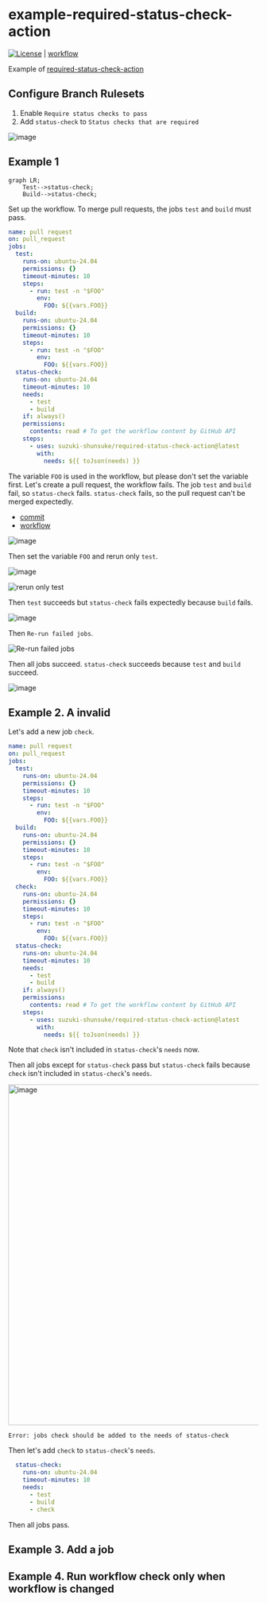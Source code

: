 # example-required-status-check-action

[![License](http://img.shields.io/badge/license-mit-blue.svg?style=flat-square)](https://raw.githubusercontent.com/suzuki-shunsuke/example-required-status-check-action/main/LICENSE) | [workflow](.github/workflow/pull_request.yaml)

Example of [required-status-check-action](https://github.com/suzuki-shunsuke/required-status-check-action)

## Configure Branch Rulesets

1. Enable `Require status checks to pass`
1. Add `status-check` to `Status checks that are required`

![image](https://github.com/user-attachments/assets/08bd3e7d-5267-44f4-8bb6-c1afe4ccc721)

## Example 1

```mermaid
graph LR;
    Test-->status-check;
    Build-->status-check;
```

Set up the workflow.
To merge pull requests, the jobs `test` and `build` must pass.

```yaml
name: pull request
on: pull_request
jobs:
  test:
    runs-on: ubuntu-24.04
    permissions: {}
    timeout-minutes: 10
    steps:
      - run: test -n "$FOO"
        env:
          FOO: ${{vars.FOO}}
  build:
    runs-on: ubuntu-24.04
    permissions: {}
    timeout-minutes: 10
    steps:
      - run: test -n "$FOO"
        env:
          FOO: ${{vars.FOO}}
  status-check:
    runs-on: ubuntu-24.04
    timeout-minutes: 10
    needs:
      - test
      - build
    if: always()
    permissions:
      contents: read # To get the workflow content by GitHub API
    steps:
      - uses: suzuki-shunsuke/required-status-check-action@latest
        with:
          needs: ${{ toJson(needs) }}
```

The variable `FOO` is used in the workflow, but please don't set the variable first.
Let's create a pull request, the workflow fails.
The job `test` and `build` fail, so `status-check` fails.
`status-check` fails, so the pull request can't be merged expectedly.

- [commit](https://github.com/suzuki-shunsuke/example-required-status-check-action/pull/3/commits/f40fb97b379273926a8444813ad7c75987360d71)
- [workflow](https://github.com/suzuki-shunsuke/example-required-status-check-action/actions/runs/13671523965?pr=3)

![image](https://github.com/user-attachments/assets/36fe3c41-400d-48d0-a26c-ce798ab91942)

Then set the variable `FOO` and rerun only `test`.

![image](https://github.com/user-attachments/assets/1578aef2-529d-4be1-a06a-ee036dc3df0a)

![rerun only test](https://github.com/user-attachments/assets/d3f6e31d-380b-4128-b8b1-b18a3506dba4)

Then `test` succeeds but `status-check` fails expectedly because `build` fails.

![image](https://github.com/user-attachments/assets/a214dd3e-00f0-461a-ae70-5402c73fe2ec)

Then `Re-run failed jobs`.

![Re-run failed jobs](https://github.com/user-attachments/assets/2d400304-b5a7-4f11-9364-2c4c25db7251)

Then all jobs succeed. `status-check` succeeds because `test` and `build` succeed.

![image](https://github.com/user-attachments/assets/5646e20b-ca13-402b-80c4-4121db5195b7)

## Example 2. A invalid

Let's add a new job `check`.

```yaml
name: pull request
on: pull_request
jobs:
  test:
    runs-on: ubuntu-24.04
    permissions: {}
    timeout-minutes: 10
    steps:
      - run: test -n "$FOO"
        env:
          FOO: ${{vars.FOO}}
  build:
    runs-on: ubuntu-24.04
    permissions: {}
    timeout-minutes: 10
    steps:
      - run: test -n "$FOO"
        env:
          FOO: ${{vars.FOO}}
  check:
    runs-on: ubuntu-24.04
    permissions: {}
    timeout-minutes: 10
    steps:
      - run: test -n "$FOO"
        env:
          FOO: ${{vars.FOO}}
  status-check:
    runs-on: ubuntu-24.04
    timeout-minutes: 10
    needs:
      - test
      - build
    if: always()
    permissions:
      contents: read # To get the workflow content by GitHub API
    steps:
      - uses: suzuki-shunsuke/required-status-check-action@latest
        with:
          needs: ${{ toJson(needs) }}
```

Note that `check` isn't included in `status-check`'s `needs` now.

Then all jobs except for `status-check` pass but `status-check` fails because `check` isn't included in `status-check`'s `needs`.

<img width="686" alt="image" src="https://github.com/user-attachments/assets/1c0f338c-7db0-483e-835b-3e401293308c" />

```
Error: jobs check should be added to the needs of status-check
```

Then let's add `check` to `status-check`'s `needs`.

```yaml
  status-check:
    runs-on: ubuntu-24.04
    timeout-minutes: 10
    needs:
      - test
      - build
      - check
```

Then all jobs pass.



## Example 3. Add a job

## Example 4. Run workflow check only when workflow is changed
